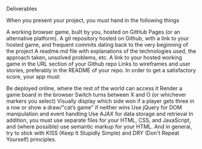 Deliverables

When you present your project, you must hand in the following things

A working browser game, built by you, hosted on GitHub Pages (or an alternative platform).
A git repository hosted on Github, with a link to your hosted game, and frequent commits dating back to the very beginning of the project
A readme.md file with explanations of the technologies used, the approach taken, unsolved problems, etc.
A link to your hosted working game in the URL section of your Github repo
Links to wireframes and user stories, preferably in the README of your repo.
In order to get a satisfactory score, your app must:

Be deployed online, where the rest of the world can access it
Render a game board in the browser
Switch turns between X and O (or whichever markers you select)
Visually display which side won if a player gets three in a row or show a draw/"cat’s game" if neither wins
Use jQuery for DOM manipulation and event handling
Use AJAX for data storage and retrieval
In addition, you must use separate files for your HTML, CSS, and JavaScript, and (where possible) use semantic markup for your HTML. And in general, try to stick with KISS (Keep It Stupidly Simple) and DRY (Don't Repeat Yourself) principles.
